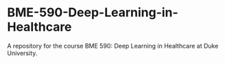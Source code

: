 # BME-590-Deep-Learning-in-Healthcare
A repository for the course BME 590: Deep Learning in Healthcare at Duke University. 
